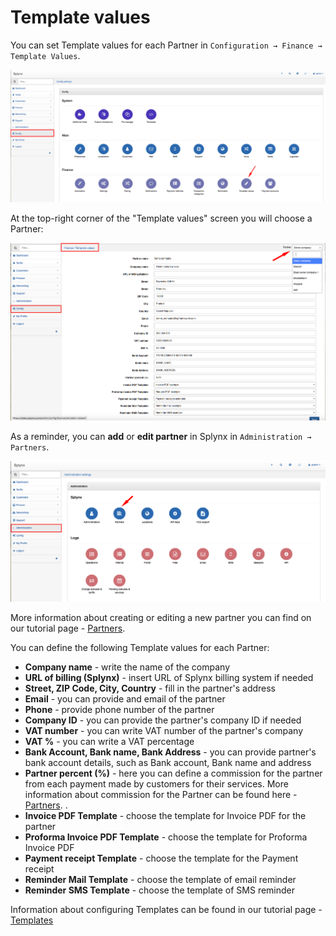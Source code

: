 Template values
=============

You can set Template values for each Partner in `Configuration → Finance → Template Values`.

 ![Main menu](main_menu.png)


 At the top-right corner of the "Template values" screen you will choose a Partner:

 ![Settings](settings.png)


 As a reminder, you can **add** or **edit partner** in Splynx in `Administration → Partners`.

![Partners](partners.png)

More information about creating or editing a new partner you can find on our tutorial page - [Partners](administration/main/partners/partners.md).


You can define the following Template values for each Partner:

* **Company name** - write the name of the company
* **URL of billing (Splynx)** - insert URL of Splynx billing system if needed
* **Street, ZIP Code, City, Country** - fill in the partner's address
* **Email** - you can provide and email of the partner
* **Phone** - provide phone number of the partner
* **Company ID** - you can provide the partner's company ID if needed
* **VAT number** - you can write VAT number of the partner's company
* **VAT %** - you can write a VAT percentage
* **Bank Account, Bank name, Bank Address** - you can provide partner's bank account details, such as Bank account, Bank name and address
* **Partner percent (%)** - here you can define a commission for the partner from each payment made by customers for their services. More information about commission for the Partner can be found here - [Partners](administration/main/partners/partners.md).
.
* **Invoice PDF Template** - choose the template for Invoice PDF for the partner
* **Proforma Invoice PDF Template** - choose the template for Proforma Invoice PDF
* **Payment receipt Template** - choose the template for the Payment receipt
* **Reminder Mail Template** - choose the template of email reminder
* **Reminder SMS Template** - choose the template of SMS reminder

Information about configuring Templates can be found in our tutorial page - [Templates](configuration/system/templates/templates.md)

